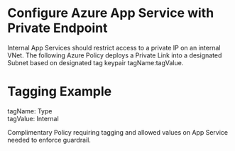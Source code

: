 # Configure Azure App Service with Private Endpoint

Internal App Services should restrict access to a private IP on an internal VNet. The following Azure Policy deploys a Private Link into a designated Subnet based on designated tag keypair tagName:tagValue.

# Tagging Example

tagName: Type <br>
tagValue: Internal

Complimentary Policy requiring tagging and allowed values on App Service needed to enforce guardrail.
